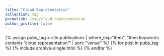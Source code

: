 ```yaml
---
title: "Cloud Representation"
collection: tag
permalink: /tag/cloud-representation
author_profile: false
---
```

{% assign pubs_tag = site.publications | where_exp:"item", "item.keywords contains 'cloud representation'" | sort: "venue" %}
{% for post in pubs_tag %}
  {% include archive-single.html %}
{% endfor %}